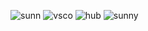 ![sunn](https://github.com/victorrxyv/shaoleanHub/assets/159390017/ba5f55f1-505a-4fe4-bb9d-c3f45ca0854b)
![vsco](https://github.com/victorrxyv/shaoleanHub/assets/159390017/ed95f0c2-45ce-4c4f-b507-287ae3571118)
![hub](https://github.com/victorrxyv/shaoleanHub/assets/159390017/12001843-f156-4b86-96a7-ceac5f605978)
![sunny](https://github.com/victorrxyv/shaoleanHub/assets/159390017/986c0c86-bcc7-4476-be5d-12b87c1f06ab)
